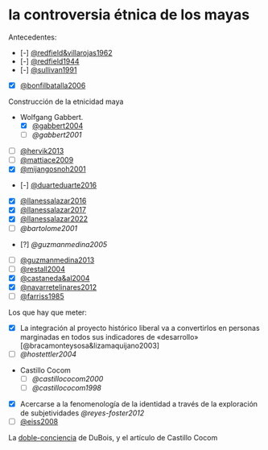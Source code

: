 # la controversia étnica de los mayas

Antecedentes:

* [-] [@redfield&villarojas1962](@redfield&villarojas1962.md)
* [-] [@redfield1944](@redfield1944.md)
* [-] [@sullivan1991](@sullivan1991.md)
* [x] [@bonfilbatalla2006](@bonfilbatalla2006.md)

Construcción de la etnicidad maya

* Wolfgang Gabbert.
  * [x] [@gabbert2004](@gabbert2004.md)
  * [ ] *@gabbert2001*
* [ ] [@hervik2013](@hervik2013.md)
* [ ] [@mattiace2009](@mattiace2009.md)
* [x] [@mijangosnoh2001](@mijangosnoh2001.md)
* [-] [@duarteduarte2016](@duarteduarte2016.md)
* [x] [@llanessalazar2016](@llanessalazar2016.md)
* [x] [@llanessalazar2017](@llanessalazar2017.md)
* [x] [@llanessalazar2022](@llanessalazar2022.md)
* [ ] *@bartolome2001*
* [?] *@guzmanmedina2005*
* [ ] [@guzmanmedina2013](@guzmanmedina2013.md)
* [ ] [@restall2004](@restall2004.md)
* [x] [@castaneda&al2004](@castaneda&al2004.md)
* [x] [@navarretelinares2012](@navarretelinares2012.md)
* [ ] [@farriss1985](@farriss1985.md)

Los que hay que meter:

* [x] La integración al proyecto histórico liberal va a convertirlos en personas marginadas en todos sus indicadores de «desarrollo» [@bracamonteysosa&lizamaquijano2003]
* [ ] *@hostettler2004*
* Castillo Cocom
  * [ ] *@castillococom2000*
  * [ ] *@castillococom1998*
* [x] Acercarse a la fenomenología de la identidad a través de la exploración de subjetividades *@reyes-foster2012*
* [ ] [@eiss2008](@eiss2008.md)

La [doble-conciencia](doble-conciencia.md) de DuBois, y el artículo de Castillo Cocom
